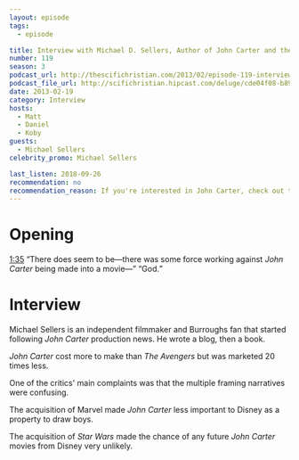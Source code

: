 ```yaml
---
layout: episode
tags:
  - episode

title: Interview with Michael D. Sellers, Author of John Carter and the Gods of Hollywood
number: 119
season: 3
podcast_url: http://thescifichristian.com/2013/02/episode-119-interview-with-michael-d-sellers-author-of-john-carter-and-the-gods-of-hollywood/
podcast_file_url: http://scifichristian.hipcast.com/deluge/cde04f08-b897-740d-7079-328427724455.mp3
date: 2013-02-19
category: Interview
hosts:
  - Matt
  - Daniel
  - Koby
guests:
  - Michael Sellers
celebrity_promo: Michael Sellers 

last_listen: 2018-09-26
recommendation: no
recommendation_reason: If you're interested in John Carter, check out this behind-the-scenes look with a subject expert.
---
```

# Opening

<div class="quote">
  <a class="timestamp tag is-medium is-rounded is-primary" href="http://scifichristian.hipcast.com/deluge/cde04f08-b897-740d-7079-328427724455.mp3#t=00:01:35">1:35</a>
  <q class="matt">There does seem to be—there was some force working against <i class="work-title">John Carter</i> being made into a movie—</q>
  <q class="koby">God.</q>
</div>



# Interview

Michael Sellers is an independent filmmaker and Burroughs fan that started following <i class="work-title">John Carter</i> production news. He wrote a blog, then a book.

<i class="work-title">John Carter</i> cost more to make than <i class="work-title">The Avengers</i> but was marketed 20 times less. 

One of the critics' main complaints was that the multiple framing narratives were confusing.

The acquisition of Marvel made <i class="work-title">John Carter</i> less important to Disney as a property to draw boys. 

The acquisition of <i class="work-title">Star Wars</i> made the chance of any future <i class="work-title">John Carter</i> movies from Disney very unlikely. 